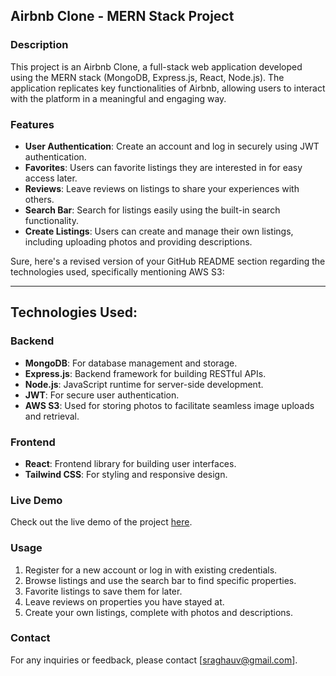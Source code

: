 ## Airbnb Clone - MERN Stack Project

### Description
This project is an Airbnb Clone, a full-stack web application developed using the MERN stack (MongoDB, Express.js, React, Node.js). The application replicates key functionalities of Airbnb, allowing users to interact with the platform in a meaningful and engaging way.

### Features
- **User Authentication**: Create an account and log in securely using JWT authentication.
- **Favorites**: Users can favorite listings they are interested in for easy access later.
- **Reviews**: Leave reviews on listings to share your experiences with others.
- **Search Bar**: Search for listings easily using the built-in search functionality.
- **Create Listings**: Users can create and manage their own listings, including uploading photos and providing descriptions.

Sure, here's a revised version of your GitHub README section regarding the technologies used, specifically mentioning AWS S3:

---

## Technologies Used:

### Backend
- **MongoDB**: For database management and storage.
- **Express.js**: Backend framework for building RESTful APIs.
- **Node.js**: JavaScript runtime for server-side development.
- **JWT**: For secure user authentication.
- **AWS S3**: Used for storing photos to facilitate seamless image uploads and retrieval.

### Frontend
- **React**: Frontend library for building user interfaces.
- **Tailwind CSS**: For styling and responsive design.

### Live Demo
Check out the live demo of the project [here](https://rs-airbnb-clone.vercel.app/).

### Usage
1. Register for a new account or log in with existing credentials.
2. Browse listings and use the search bar to find specific properties.
3. Favorite listings to save them for later.
4. Leave reviews on properties you have stayed at.
5. Create your own listings, complete with photos and descriptions.


### Contact
For any inquiries or feedback, please contact [sraghauv@gmail.com].

